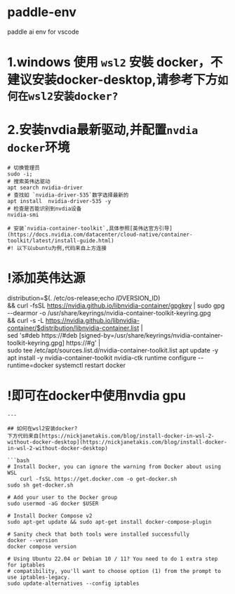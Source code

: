 # paddle-env
paddle ai env for vscode

# 1.windows 使用 `wsl2` 安裝 docker，不建议安装docker-desktop,请参考下方`如何在wsl2安装docker?`
# 2.安装nvdia最新驱动,并配置`nvdia docker`环境
```
# 切换管理员
sudo -i;
# 搜索英伟达驱动
apt search nvidia-driver
# 查找如 `nvidia-driver-535`数字选择最新的
apt install  nvidia-driver-535 -y
# 检查是否能识别到nvdia设备
nvidia-smi

# 安装`nvidia-container-toolkit`,具体参照[英伟达官方引导](https://docs.nvidia.com/datacenter/cloud-native/container-toolkit/latest/install-guide.html)
#! 以下以ubuntu为例,代码来自上方连接

```
# !添加英伟达源
distribution=$(. /etc/os-release;echo $ID$VERSION_ID) \
      && curl -fsSL https://nvidia.github.io/libnvidia-container/gpgkey | sudo gpg --dearmor -o /usr/share/keyrings/nvidia-container-toolkit-keyring.gpg \
      && curl -s -L https://nvidia.github.io/libnvidia-container/$distribution/libnvidia-container.list | \
            sed 's#deb https://#deb [signed-by=/usr/share/keyrings/nvidia-container-toolkit-keyring.gpg] https://#g' | \
            sudo tee /etc/apt/sources.list.d/nvidia-container-toolkit.list
apt update -y
apt install -y nvidia-container-toolkit
nvidia-ctk runtime configure --runtime=docker
systemctl restart docker
# !即可在docker中使用nvdia gpu
```
---

## 如何在wsl2安装docker?
下方代码来自[https://nickjanetakis.com/blog/install-docker-in-wsl-2-without-docker-desktop](https://nickjanetakis.com/blog/install-docker-in-wsl-2-without-docker-desktop)

```bash
# Install Docker, you can ignore the warning from Docker about using WSL
    curl -fsSL https://get.docker.com -o get-docker.sh
sudo sh get-docker.sh

# Add your user to the Docker group
sudo usermod -aG docker $USER

# Install Docker Compose v2
sudo apt-get update && sudo apt-get install docker-compose-plugin

# Sanity check that both tools were installed successfully
docker --version
docker compose version

# Using Ubuntu 22.04 or Debian 10 / 11? You need to do 1 extra step for iptables
# compatibility, you'll want to choose option (1) from the prompt to use iptables-legacy.
sudo update-alternatives --config iptables
```
